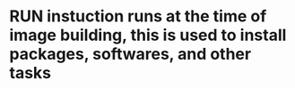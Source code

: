 # RUN instuction runs at the time of image building, this is used to install  packages, softwares, and other tasks

